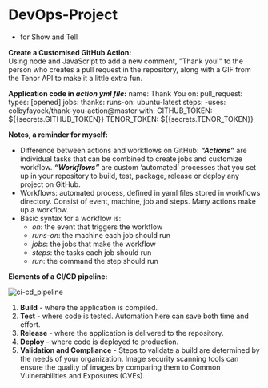 # DevOps-Project
-	for Show and Tell

**Create a Customised GitHub Action:**
<br>
Using node and JavaScript to add a new comment, "Thank you!" to the person who creates a pull request in the repository, along with a GIF from the Tenor API to make it a little extra fun.

**Application code in *action yml file*:**
name: Thank You
on:
pull_request:
types: [opened]
jobs:
thanks:
runs-on: ubuntu-latest
steps:
-uses: colbyfayock/thank-you-action@master
 with:
 GITHUB_TOKEN: ${{secrets.GITHUB_TOKEN}}
 TENOR_TOKEN: ${{secrets.TENOR_TOKEN}}
<br>

**Notes, a reminder for myself:**
- Difference between actions and workflows on GitHub:
***“Actions”*** are individual tasks that can be combined to create jobs and customize workflow. ***“Workflows”*** are custom ‘automated’ processes that you set up in your repository to build, test, package, release or deploy any project on GitHub.
- Workflows: automated process, defined in yaml files stored in workflows directory. Consist of event, machine, job and steps. Many actions make up a workflow.
- Basic syntax for a workflow is:
   - *on*: the event that triggers the workflow
   - *runs-on*: the machine each job should run
   - *jobs*: the jobs that make the workflow
   - *steps*: the tasks each job should run
   - *run*: the command the step should run
   
**Elements of a CI/CD pipeline:**

![ci-cd_pipeline](https://user-images.githubusercontent.com/89820671/136138509-d0f453b7-b538-4371-bdd5-7cd5882f5550.png)

1. **Build** - where the application is compiled.
2. **Test** - where code is tested. Automation here can save both time and effort.
3. **Release** - where the application is delivered to the repository.
4. **Deploy** - where code is deployed to production.
5. **Validation and Compliance** - Steps to validate a build are determined by the needs of your organization. Image security scanning tools can ensure the quality of images by comparing them to Common Vulnerabilities and Exposures (CVEs).

